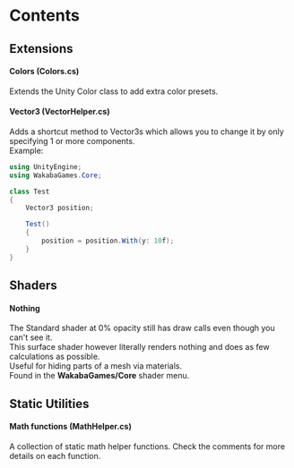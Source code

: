 # Contents

## Extensions

#### Colors (Colors.cs)
Extends the Unity Color class to add extra color presets.

#### Vector3 (VectorHelper.cs)  
Adds a shortcut method to Vector3s which allows you to change it by only specifying 1 or more components.  
Example: 
```csharp
using UnityEngine;
using WakabaGames.Core;

class Test
{
    Vector3 position;

    Test()
    {
        position = position.With(y: 10f);
    }
}
```

## Shaders

#### Nothing
The Standard shader at 0% opacity still has draw calls even though you can't see it.  
This surface shader however literally renders nothing and does as few calculations as possible.  
Useful for hiding parts of a mesh via materials.  
Found in the **WakabaGames/Core** shader menu.

## Static Utilities

#### Math functions (MathHelper.cs)
A collection of static math helper functions. Check the comments for more details on each function.


